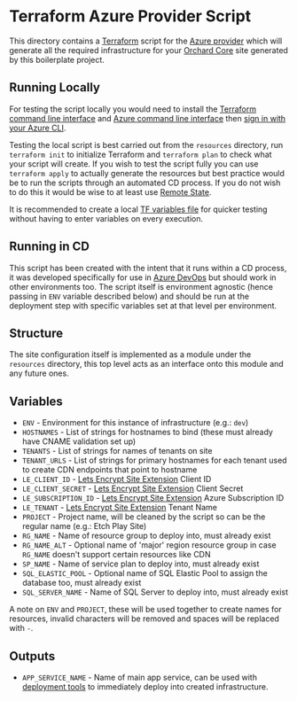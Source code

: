# Terraform Azure Provider Script

This directory contains a [Terraform](https://www.terraform.io) script for the [Azure provider](https://www.terraform.io/docs/providers/azurerm/index.html) which will generate all the required infrastructure for your [Orchard Core](https://orchardcore.readthedocs.io) site generated by this boilerplate project.

## Running Locally

For testing the script locally you would need to install the [Terraform command line interface](https://www.terraform.io/downloads.html) and [Azure command line interface](https://docs.microsoft.com/en-us/cli/azure/install-azure-cli) then [sign in with your Azure CLI](https://docs.microsoft.com/en-us/cli/azure/authenticate-azure-cli?view=azure-cli-latest).

Testing the local script is best carried out from the `resources` directory, run `terraform init` to initialize Terraform and `terraform plan` to check what your script will create. If you wish to test the script fully you can use `terraform apply` to actually generate the resources but best practice would be to run the scripts through an automated CD process. If you do not wish to do this it would be wise to at least use [Remote State](https://www.terraform.io/docs/state/remote.html).

It is recommended to create a local [TF variables file](https://learn.hashicorp.com/terraform/getting-started/variables.html#from-a-file) for quicker testing without having to enter variables on every execution.

## Running in CD

This script has been created with the intent that it runs within a CD process, it was developed specifically for use in [Azure DevOps](https://azure.microsoft.com/en-in/services/devops/) but should work in other environments too. The script itself is environment agnostic (hence passing in `ENV` variable described below) and should be run at the deployment step with specific variables set at that level per environment.

## Structure

The site configuration itself is implemented as a module under the `resources` directory, this top level acts as an interface onto this module and any future ones.

## Variables

* `ENV` - Environment for this instance of infrastructure (e.g.: `dev`)
* `HOSTNAMES` - List of strings for hostnames to bind (these must already have CNAME validation set up)
* `TENANTS` - List of strings for names of tenants on site
* `TENANT_URLS` - List of strings for primary hostnames for each tenant used to create CDN endpoints that point to hostname
* `LE_CLIENT_ID` - [Lets Encrypt Site Extension](https://github.com/sjkp/letsencrypt-siteextension) Client ID
* `LE_CLIENT_SECRET` - [Lets Encrypt Site Extension](https://github.com/sjkp/letsencrypt-siteextension) Client Secret
* `LE_SUBSCRIPTION_ID` - [Lets Encrypt Site Extension](https://github.com/sjkp/letsencrypt-siteextension) Azure Subscription ID
* `LE_TENANT` - [Lets Encrypt Site Extension](https://github.com/sjkp/letsencrypt-siteextension) Tenant Name
* `PROJECT` - Project name, will be cleaned by the script so can be the regular name (e.g.: Etch Play Site)
* `RG_NAME` - Name of resource group to deploy into, must already exist
* `RG_NAME_ALT` - Optional name of 'major' region resource group in case `RG_NAME` doesn't support certain resources like CDN
* `SP_NAME` - Name of service plan to deploy into, must already exist
* `SQL_ELASTIC_POOL` - Optional name of SQL Elastic Pool to assign the database too, must already exist
* `SQL_SERVER_NAME` - Name of SQL Server to deploy into, must already exist

A note on `ENV` and `PROJECT`, these will be used together to create names for resources, invalid characters will be removed and spaces will be replaced with `-`.

## Outputs

* `APP_SERVICE_NAME` - Name of main app service, can be used with [deployment tools](https://marketplace.visualstudio.com/items?itemName=raul-arrieta.terraform-outputs) to immediately deploy into created infrastructure.
